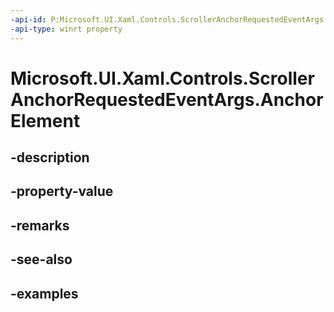 ```yaml
---
-api-id: P:Microsoft.UI.Xaml.Controls.ScrollerAnchorRequestedEventArgs.AnchorElement
-api-type: winrt property
---
```


<!-- Property syntax.
public UIElement AnchorElement { get;  set; }
-->

# Microsoft.UI.Xaml.Controls.ScrollerAnchorRequestedEventArgs.AnchorElement

## -description

## -property-value

## -remarks

## -see-also

## -examples

